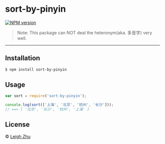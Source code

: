 # sort-by-pinyin
[![NPM version](https://img.shields.io/npm/v/sort-by-pinyin.svg?style=flat)](https://www.npmjs.org/package/sort-by-pinyin)

> Note:
> This package can NOT deal the heteronym(aka. 多音字) very well.


------

## Installation

```bash
$ npm install sort-by-pinyin
```

## Usage
```js
var sort = require('sort-by-pinyin');

console.log(sort(['上海', '北京', '杭州', '长沙']));
// ==> [ '北京', '长沙', '杭州', '上海' ]
```


## License

 © [Leigh Zhu](#)
